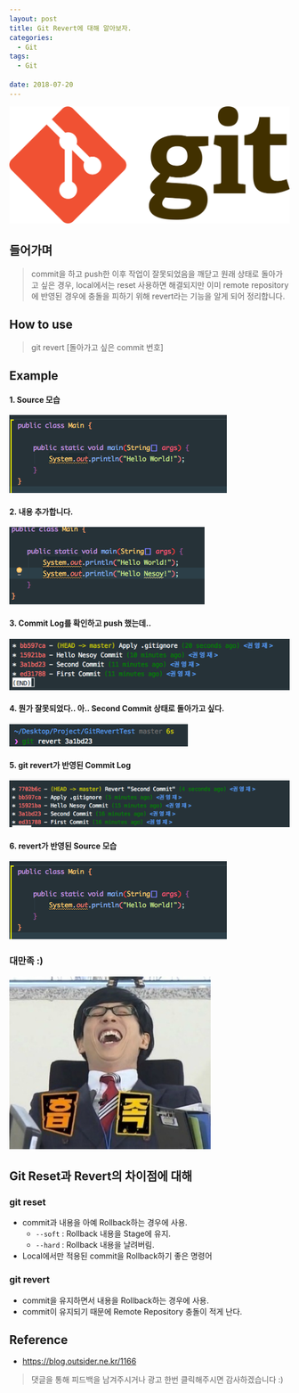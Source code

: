 ```yaml
---
layout: post
title: Git Revert에 대해 알아보자.
categories:
  - Git
tags:
  - Git

date: 2018-07-20
---
```


![No Image](/assets/logo/git.png)

## 들어가며
> commit을 하고 push한 이후 작업이 잘못되었음을 깨닫고 원래 상태로 돌아가고 싶은 경우, local에서는 reset 사용하면 해결되지만 이미 remote repository에 반영된 경우에 충돌을 피하기 위해 revert라는 기능을 알게 되어 정리합니다.


## How to use
> git revert [돌아가고 싶은 commit 번호]

## Example
#### 1. Source 모습
![NO Image](/assets/posts/20180720/1.png)

#### 2. 내용 추가합니다.
![NO Image](/assets/posts/20180720/2.png)

#### 3. Commit Log를 확인하고 push 했는데..
![NO Image](/assets/posts/20180720/3.png)

#### 4. 뭔가 잘못되었다.. 아.. Second Commit 상태로 돌아가고 싶다.
![NO Image](/assets/posts/20180720/4.png)

#### 5. git revert가 반영된 Commit Log
![NO Image](/assets/posts/20180720/5.png)

#### 6. revert가 반영된 Source 모습
![NO Image](/assets/posts/20180720/6.png)

### 대만족 :)
![NO Image](/assets/emoticon/satisfy.jpg)

## Git Reset과 Revert의 차이점에 대해
### git reset
- commit과 내용을 아예 Rollback하는 경우에 사용.
    - `--soft` : Rollback 내용을 Stage에 유지.
    - `--hard` : Rollback 내용을 날려버림.
- Local에서만 적용된 commit을 Rollback하기 좋은 명령어

### git revert
- commit을 유지하면서 내용을 Rollback하는 경우에 사용.
- commit이 유지되기 때문에 Remote Repository 충돌이 적게 난다.



## Reference
- <https://blog.outsider.ne.kr/1166>


> 댓글을 통해 피드백을 남겨주시거나 광고 한번 클릭해주시면 감사하겠습니다 :)